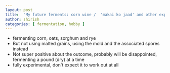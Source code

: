 ```yaml
---
layout: post
title:  "My future ferments: corn wine /  'makai ko jaad' and other explorations"
author: shirish
categories: [ fermentation, hobby ]
---
```


* fermenting corn, oats, sorghum and rye
* But not using malted grains, using the mold and the associated spores instead
* Not super positive about the outcome, probably will be disappointed, fermenting a pound (dry) at a time
* fully experimental, don't expect it to work out at all